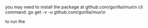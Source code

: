 you may need to install the package at github.com/gorilla/mux\n
cli command: go get -v -u github.com/gorilla/mux\n

to run the 
